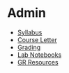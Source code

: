 # Admin

- [Syllabus](/)
- [Course Letter](course_letter.html)
- [Grading](grading.html)
- [Lab Notebooks](labs.html)
- [GR Resources](gr_resources/)

<!--- - [Foreword](foreword) --->
<!--- - [Course Goals](course_goals) --->
